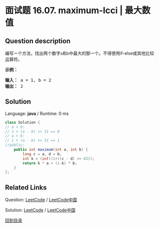 ﻿# 面试题 16.07. maximum-lcci | 最大数值

## Question description

<!--If you want to use the English description, use <p>Write a method that finds the maximum of two numbers. You should not use if-else or any other comparison operator.</p>

<p><strong>Example: </strong></p>

<pre>
<strong>Input: </strong> a = 1, b = 2
<strong>Output: </strong> 2
</pre>
 instead-->
<p>编写一个方法，找出两个数字<code>a</code>和<code>b</code>中最大的那一个。不得使用if-else或其他比较运算符。</p>
<p><strong>示例：</strong></p>
<pre><strong>输入：</strong> a = 1, b = 2
<strong>输出：</strong> 2
</pre>




## Solution

Language: **java**  /  Runtime: 0 ms

```java
class Solution {
// a < b:
// 1 + (a - b) >> 31 == 0
// a > b:
// 1 + (a - b) >> 31 == 1
//public:
    public int maximum(int a, int b) {
        long c = a, d = b;
        int k = (int)(1+((c - d) >> 63));
        return k * a + (1-k) * b;
    }
};


```



## Related Links

Question: [LeetCode](https://leetcode.com/problems/maximum-lcci/description/)  /  [LeetCode中国](https://leetcode-cn.com/problems/maximum-lcci/description/)

Solution: [LeetCode](https://leetcode.com/articles/maximum-lcci/)  /  [LeetCode中国](https://leetcode-cn.com/articles/maximum-lcci/)

[回到目录](../README.md)